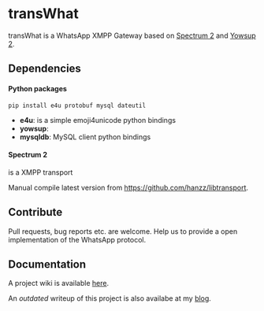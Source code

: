 # transWhat

transWhat is a WhatsApp XMPP Gateway based on [Spectrum 2](http://www.spectrum.im) and [Yowsup 2](https://github.com/tgalal/yowsup).

## Dependencies

#### Python packages

    pip install e4u protobuf mysql dateutil

  - **e4u**: is a simple emoji4unicode python bindings
  - **yowsup**:
  - **mysqldb**: MySQL client python bindings

#### Spectrum 2
is a XMPP transport

Manual compile latest version from https://github.com/hanzz/libtransport.

## Contribute

Pull requests, bug reports etc. are welcome.
Help us to provide a open implementation of the WhatsApp protocol.

## Documentation

A project wiki is available [here](http://dev.0l.de/projects/transwhat/start).

An *outdated* writeup of this project is also availabe at my [blog](http://www.steffenvogel.de/2013/06/29/transwhat/).
